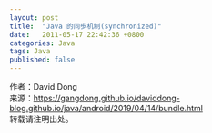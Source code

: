 ```yaml
---
layout: post
title:  "Java 的同步机制(synchronized)"
date:   2011-05-17 22:42:36 +0800
categories: Java
tags: Java
published: false
---
```




作者：David Dong<br>
来源：https://gangdong.github.io/daviddong-blog.github.io/java/android/2019/04/14/bundle.html<br>
转载请注明出处。